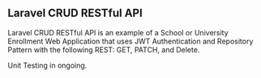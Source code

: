 ## Laravel CRUD RESTful API

Laravel CRUD RESTful API is an example of a School or University Enrollment Web Application that uses JWT Authentication and Repository Pattern with the following REST: GET, PATCH, and Delete.

Unit Testing in ongoing.
